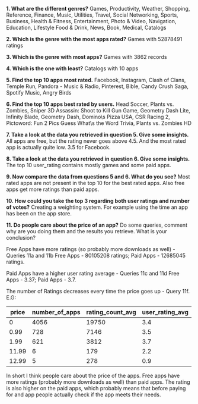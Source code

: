 **1. What are the different genres?**
Games, Productivity, Weather, Shopping, Reference, Finance, Music, Utilities, Travel, Social Networking, Sports, Business, Health & Fitness, Entertainment, Photo & Video, Navigation, Education, Lifestyle
Food & Drink, News, Book, Medical, Catalogs

**2. Which is the genre with the most apps rated?**
Games with 52878491 ratings

**3. Which is the genre with most apps?**
Games with 3862 records

**4. Which is the one with least?**
Catalogs with 10 apps

**5. Find the top 10 apps most rated.**
Facebook, Instagram, Clash of Clans, Temple Run, Pandora - Music & Radio, Pinterest, Bible, Candy Crush Saga, Spotify Music, Angry Birds

**6. Find the top 10 apps best rated by users.**
Head Soccer, Plants vs. Zombies, Sniper 3D Assassin: Shoot to Kill Gun Game, Geometry Dash Lite, Infinity Blade, Geometry Dash, Domino\s Pizza USA, CSR Racing 2, Pictoword: Fun 2 Pics Guess What\s the Word Trivia, Plants vs. Zombies HD

**7. Take a look at the data you retrieved in question 5. Give some insights.**
All apps are free, but the rating never goes above 4.5. And the most rated app is actually quite low. 3.5 for Facebook.

**8. Take a look at the data you retrieved in question 6. Give some insights.**
The top 10 user_rating contains mostly games and some paid apps.

**9. Now compare the data from questions 5 and 6. What do you see?**
Most rated apps are not present in the top 10 for the best rated apps. Also free apps get more ratings than paid apps.

**10. How could you take the top 3 regarding both user ratings and number of votes?**
Creating a weighting system. For example using the time an app has been on the app store.

**11. Do people care about the price of an app?** Do some queries, comment why are you doing them and the results you retrieve. What is your conclusion?

Free Apps have more ratings (so probably more downloads as well) - Queries 11a and 11b
Free Apps - 80105208 ratings;
Paid Apps - 12685045 ratings.

Paid Apps have a higher user rating average - Queries 11c and 11d
Free Apps - 3.37;
Paid Apps - 3.7.

The number of Ratings decreases every time the price goes up - Query 11f. E.G:


| price | number_of_apps | rating_count_avg | user_rating_avg |
| ----- | -------------- | ---------------- | --------------- |
| 0     | 4056           | 19750            | 3.4             |
| 0.99  | 728            | 7146             | 3.5             |
| 1.99  | 621            | 3812             | 3.7             |
| 11.99 | 6              | 179              | 2.2             |
| 12.99 | 5              | 278              | 0.9             |

In short I think people care about the price of the apps. Free apps have more ratings (probably more downloads as well) than paid apps. The rating is also higher on the paid apps, which probably means that before paying for and app people actually check if the app meets their needs.

